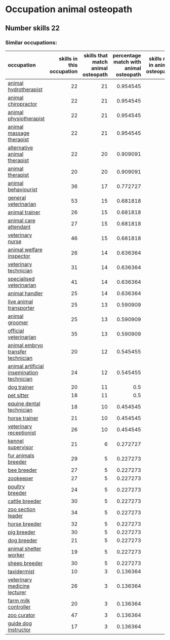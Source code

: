 # Occupation animal osteopath
## Number skills 22
### Similar occupations:
| occupation                                                                                |   skills in this occupation |   skills that match animal osteopath |   percentage match with animal osteopath |   skills not in animal osteopath |
|:------------------------------------------------------------------------------------------|----------------------------:|-------------------------------------:|-----------------------------------------:|---------------------------------:|
| [animal hydrotherapist](animal_hydrotherapist.md)                                         |                          22 |                                   21 |                                 0.954545 |                                1 |
| [animal chiropractor](animal_chiropractor.md)                                             |                          22 |                                   21 |                                 0.954545 |                                1 |
| [animal physiotherapist](animal_physiotherapist.md)                                       |                          22 |                                   21 |                                 0.954545 |                                1 |
| [animal massage therapist](animal_massage_therapist.md)                                   |                          22 |                                   21 |                                 0.954545 |                                1 |
| [alternative animal therapist](alternative_animal_therapist.md)                           |                          22 |                                   20 |                                 0.909091 |                                2 |
| [animal therapist](animal_therapist.md)                                                   |                          20 |                                   20 |                                 0.909091 |                                0 |
| [animal behaviourist](animal_behaviourist.md)                                             |                          36 |                                   17 |                                 0.772727 |                               19 |
| [general veterinarian](general_veterinarian.md)                                           |                          53 |                                   15 |                                 0.681818 |                               38 |
| [animal trainer](animal_trainer.md)                                                       |                          26 |                                   15 |                                 0.681818 |                               11 |
| [animal care attendant](animal_care_attendant.md)                                         |                          27 |                                   15 |                                 0.681818 |                               12 |
| [veterinary nurse](veterinary_nurse.md)                                                   |                          46 |                                   15 |                                 0.681818 |                               31 |
| [animal welfare inspector](animal_welfare_inspector.md)                                   |                          26 |                                   14 |                                 0.636364 |                               12 |
| [veterinary technician](veterinary_technician.md)                                         |                          31 |                                   14 |                                 0.636364 |                               17 |
| [specialised veterinarian](specialised_veterinarian.md)                                   |                          41 |                                   14 |                                 0.636364 |                               27 |
| [animal handler](animal_handler.md)                                                       |                          25 |                                   14 |                                 0.636364 |                               11 |
| [live animal transporter](live_animal_transporter.md)                                     |                          25 |                                   13 |                                 0.590909 |                               12 |
| [animal groomer](animal_groomer.md)                                                       |                          25 |                                   13 |                                 0.590909 |                               12 |
| [official veterinarian](official_veterinarian.md)                                         |                          35 |                                   13 |                                 0.590909 |                               22 |
| [animal embryo transfer technician](animal_embryo_transfer_technician.md)                 |                          20 |                                   12 |                                 0.545455 |                                8 |
| [animal artificial insemination technician](animal_artificial_insemination_technician.md) |                          24 |                                   12 |                                 0.545455 |                               12 |
| [dog trainer](dog_trainer.md)                                                             |                          20 |                                   11 |                                 0.5      |                                9 |
| [pet sitter](pet_sitter.md)                                                               |                          18 |                                   11 |                                 0.5      |                                7 |
| [equine dental technician](equine_dental_technician.md)                                   |                          18 |                                   10 |                                 0.454545 |                                8 |
| [horse trainer](horse_trainer.md)                                                         |                          21 |                                   10 |                                 0.454545 |                               11 |
| [veterinary receptionist](veterinary_receptionist.md)                                     |                          26 |                                   10 |                                 0.454545 |                               16 |
| [kennel supervisor](kennel_supervisor.md)                                                 |                          21 |                                    6 |                                 0.272727 |                               15 |
| [fur animals breeder](fur_animals_breeder.md)                                             |                          29 |                                    5 |                                 0.227273 |                               24 |
| [bee breeder](bee_breeder.md)                                                             |                          27 |                                    5 |                                 0.227273 |                               22 |
| [zookeeper](zookeeper.md)                                                                 |                          27 |                                    5 |                                 0.227273 |                               22 |
| [poultry breeder](poultry_breeder.md)                                                     |                          24 |                                    5 |                                 0.227273 |                               19 |
| [cattle breeder](cattle_breeder.md)                                                       |                          30 |                                    5 |                                 0.227273 |                               25 |
| [zoo section leader](zoo_section_leader.md)                                               |                          34 |                                    5 |                                 0.227273 |                               29 |
| [horse breeder](horse_breeder.md)                                                         |                          32 |                                    5 |                                 0.227273 |                               27 |
| [pig breeder](pig_breeder.md)                                                             |                          30 |                                    5 |                                 0.227273 |                               25 |
| [dog breeder](dog_breeder.md)                                                             |                          21 |                                    5 |                                 0.227273 |                               16 |
| [animal shelter worker](animal_shelter_worker.md)                                         |                          19 |                                    5 |                                 0.227273 |                               14 |
| [sheep breeder](sheep_breeder.md)                                                         |                          30 |                                    5 |                                 0.227273 |                               25 |
| [taxidermist](taxidermist.md)                                                             |                          10 |                                    3 |                                 0.136364 |                                7 |
| [veterinary medicine lecturer](veterinary_medicine_lecturer.md)                           |                          26 |                                    3 |                                 0.136364 |                               23 |
| [farm milk controller](farm_milk_controller.md)                                           |                          20 |                                    3 |                                 0.136364 |                               17 |
| [zoo curator](zoo_curator.md)                                                             |                          47 |                                    3 |                                 0.136364 |                               44 |
| [guide dog instructor](guide_dog_instructor.md)                                           |                          17 |                                    3 |                                 0.136364 |                               14 |
